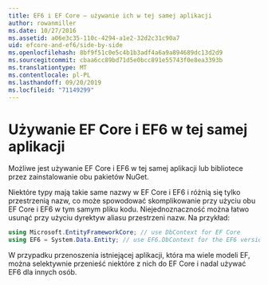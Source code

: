 ```yaml
---
title: EF6 i EF Core — używanie ich w tej samej aplikacji
author: rowanmiller
ms.date: 10/27/2016
ms.assetid: a06e3c35-110c-4294-a1e2-32d2c31c90a7
uid: efcore-and-ef6/side-by-side
ms.openlocfilehash: 8bf9f51c0e5c4b1b3adf4a6a9a894689dc13d2d9
ms.sourcegitcommit: cbaa6cc89bd71d5e0bcc891e55743f0e8ea3393b
ms.translationtype: MT
ms.contentlocale: pl-PL
ms.lasthandoff: 09/20/2019
ms.locfileid: "71149299"
---
```

# <a name="using-ef-core-and-ef6-in-the-same-application"></a>Używanie EF Core i EF6 w tej samej aplikacji

Możliwe jest używanie EF Core i EF6 w tej samej aplikacji lub bibliotece przez zainstalowanie obu pakietów NuGet.

Niektóre typy mają takie same nazwy w EF Core i EF6 i różnią się tylko przestrzenią nazw, co może spowodować skomplikowanie przy użyciu obu EF Core i EF6 w tym samym pliku kodu. Niejednoznaczność można łatwo usunąć przy użyciu dyrektyw aliasu przestrzeni nazw. Na przykład:

``` csharp
using Microsoft.EntityFrameworkCore; // use DbContext for EF Core
using EF6 = System.Data.Entity; // use EF6.DbContext for the EF6 version
```

W przypadku przenoszenia istniejącej aplikacji, która ma wiele modeli EF, można selektywnie przenieść niektóre z nich do EF Core i nadal używać EF6 dla innych osób.
